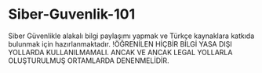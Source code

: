 # Siber-Guvenlik-101
Siber Güvenlikle alakalı bilgi paylaşımı yapmak ve Türkçe kaynaklara katkıda bulunmak için hazırlanmaktadır.
!ÖĞRENİLEN HİÇBİR BİLGİ YASA DIŞI YOLLARDA KULLANILMAMALI. ANCAK VE ANCAK LEGAL YOLLARLA OLUŞTURULMUŞ ORTAMLARDA DENENMELİDİR.

